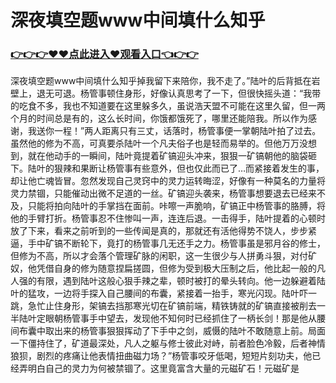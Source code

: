 # 深夜填空题www中间填什么知乎

### <a href="https://github.com/fgtyai/vbfd/issues/1">👉👉👉♥♥点此进入♥观看入口👈👉👉</a>

深夜填空题www中间填什么知乎掉我留下来陪你，我不走了。”陆叶的后背抵在岩壁上，退无可退。杨管事顿住身形，好像认真思考了一下，但很快摇头道：“我带的吃食不多，我也不知道要在这里躲多久，虽说浩天盟不可能在这里久留，但一两个月的时间总是有的，这么长时间，你饿都饿死了，哪里还能陪我。所以作为感谢，我送你一程！”两人距离只有三丈，话落时，杨管事便一掌朝陆叶拍了过去。虽然他的修为不高，可真要杀陆叶一个凡夫俗子也是轻而易举的。但他万万没想到，就在他动手的一瞬间，陆叶竟提着矿镐迎头冲来，狠狠一矿镐朝他的脑袋砸下。陆叶的狠辣和果断让杨管事有些意外，但也仅此而已了…而紧接着发生的事，却让他亡魂皆冒。忽然发现自己灵窍中的灵力运转晦涩，好像有一种莫名的力量将灵力禁锢，只能催动出微不足道的一丝。矿镐迎头袭来，杨管事想要退去已经来不及，只能将拍向陆叶的手掌挡在面前。咔嚓一声脆响，矿镐正中杨管事的胳膊，将他的手臂打折。杨管事忍不住惨叫一声，连连后退。一击得手，陆叶提着的心顿时放了下来，看来之前听到的一些传闻是真的，那就还有活他得势不饶人，步步紧逼，手中矿镐不断轮下，竟打的杨管事几无还手之力。杨管事虽是邪月谷的修士，但修为不高，所以才会落个管理矿脉的闲职，这一生很少与人拼勇斗狠，对付矿奴，他凭借自身的修为随意捏扁搓圆，但修为受到极大压制之后，他比起一般的凡人强的有限，遇到陆叶这般心狠手辣之辈，顿时被打的晕头转向。他一边躲避着陆叶的猛攻，一边将手探入自己腰间的布囊，紧接着一抬手，寒光闪现。陆叶吓一跳，急忙止住身形，架镐去挡那寒光切在矿镐前端，精铁铸就的矿镐直接被削去一半陆叶定眼朝杨管事手中望去，发现他不知何时已经抓住了一柄长剑！那是他从腰间布囊中取出来的杨管事狠狠挥动了下手中之剑，威慑的陆叶不敢随意上前。局面一下僵持住了，矿道最深处，凡人之躯与修士彼此对峙，前者脸色冷毅，后者神情狼狈，剧烈的疼痛让他表情扭曲磁力场？”杨管事咬牙低喝，短短片刻功夫，他已经弄明白自己的灵力为何被禁锢了。这里竟富含大量的元磁矿石！元磁矿是
